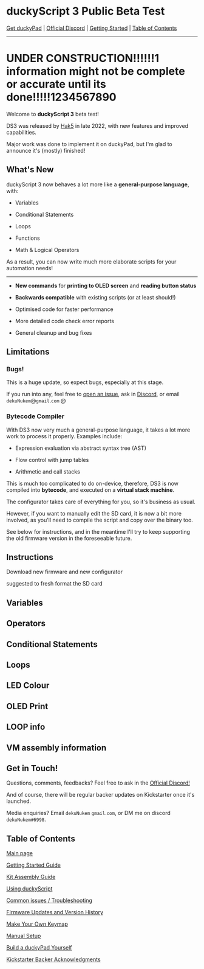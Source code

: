 # duckyScript 3 Public Beta Test

[Get duckyPad](https://www.tindie.com/products/21984/) | [Official Discord](https://discord.gg/4sJCBx5) | [Getting Started](getting_started.md) | [Table of Contents](#table-of-contents)

----

# UNDER CONSTRUCTION!!!!!!1 information might not be complete or accurate until its done!!!!!1234567890

Welcome to **duckyScript 3** beta test!

DS3 was released by [Hak5](https://docs.hak5.org/hak5-usb-rubber-ducky/) in late 2022, with new features and improved capabilities.

Major work was done to implement it on duckyPad, but I'm glad to announce it's (mostly) finished!

## What's New

duckyScript 3 now behaves a lot more like a **general-purpose language**, with:

* Variables

* Conditional Statements

* Loops 

* Functions

* Math & Logical Operators

As a result, you can now write much more elaborate scripts for your automation needs!

-----

* **New commands** for **printing to OLED screen** and **reading button status**

* **Backwards compatible** with existing scripts (or at least should!)

* Optimised code for faster performance

* More detailed code check error reports

* General cleanup and bug fixes

## Limitations

### Bugs!

This is a huge update, so expect bugs, especially at this stage.

If you run into any, feel free to [open an issue](https://github.com/dekuNukem/duckypad/issues), ask in [Discord](https://discord.gg/4sJCBx5), or email `dekuNukem`@`gmail`.`com` @

### Bytecode Compiler

With DS3 now very much a general-purpose language, it takes a lot more work to process it properly. Examples include:

* Expression evaluation via abstract syntax tree (AST)

* Flow control with jump tables

* Arithmetic and call stacks

This is much too complicated to do on-device, therefore, DS3 is now compiled into **bytecode**, and executed on a **virtual stack machine**.

The configurator takes care of everything for you, so it's business as usual.

However, if you want to manually edit the SD card, it is now a bit more involved, as you'll need to compile the script and copy over the binary too.

See below for instructions, and in the meantime I'll try to keep supporting the old firmware version in the foreseeable future.

## Instructions

Download new firmware and new configurator

suggested to fresh format the SD card

## Variables

## Operators

## Conditional Statements 

## Loops

## LED Colour

## OLED Print

## LOOP info

## VM assembly information

## Get in Touch!

Questions, comments, feedbacks? Feel free to ask in the [Official Discord!](https://discord.gg/4sJCBx5)

And of course, there will be regular backer updates on Kickstarter once it's launched.

Media enquiries? Email `dekuNukem` `gmail`.`com`, or DM me on discord `dekuNukem#6998`.

## Table of Contents

[Main page](README.md)

[Getting Started Guide](getting_started.md)

[Kit Assembly Guide](kit_assembly_guide.md)

[Using duckyScript](duckyscript_info.md)

[Common issues / Troubleshooting](troubleshooting.md)

[Firmware Updates and Version History](firmware_updates_and_version_history.md)

[Make Your Own Keymap](./keymap_instructions.md)

[Manual Setup](./manual_setup.md)

[Build a duckyPad Yourself](build_it_yourself.md)

[Kickstarter Backer Acknowledgments](kickstarter_backers.md)
